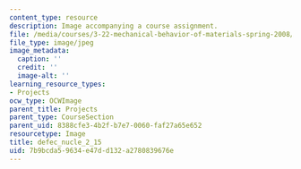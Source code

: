 ```yaml
---
content_type: resource
description: Image accompanying a course assignment.
file: /media/courses/3-22-mechanical-behavior-of-materials-spring-2008/7b9bcda59634e47dd132a2780839676e_defec_nucle_2_15.jpg
file_type: image/jpeg
image_metadata:
  caption: ''
  credit: ''
  image-alt: ''
learning_resource_types:
- Projects
ocw_type: OCWImage
parent_title: Projects
parent_type: CourseSection
parent_uid: 8388cfe3-4b2f-b7e7-0060-faf27a65e652
resourcetype: Image
title: defec_nucle_2_15
uid: 7b9bcda5-9634-e47d-d132-a2780839676e
---
```

